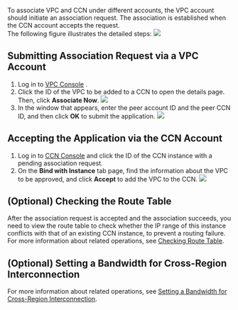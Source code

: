 To associate VPC and CCN under different accounts, the VPC account should initiate an association request. The association is established when the CCN account accepts the request.  
The following figure illustrates the detailed steps:
![](https://main.qcloudimg.com/raw/c351b9e558517ee4d432f16ef4bd5448.png)
## Submitting Association Request via a VPC Account
1. Log in to [VPC Console](https://console.cloud.tencent.com/vpc/vpc?rid=1) . 
2. Click the ID of the VPC to be added to a CCN to open the details page. Then,  click **Associate Now**.
![](https://main.qcloudimg.com/raw/a17881a5c0441e3f1e834d8e7e0a0f98.png)
3. In the window that appears, enter the peer account ID and the peer CCN ID, and then click **OK** to submit the application.
 ![](https://main.qcloudimg.com/raw/2a9c18546c2a1c0442564ff8445c438c.png)

## Accepting the Application via the CCN Account
1. Log in to [CCN Console](https://console.cloud.tencent.com/vpc/ccn) and  click the ID of the CCN instance with a pending association request. 
2. On the **Bind with Instance** tab page, find the information about the VPC to be approved, and click **Accept** to add the VPC to the CCN. 
![](https://main.qcloudimg.com/raw/00e77fe68fb24e1de8f3ead93fcbea46.png)

## (Optional) Checking the Route Table
After the association request is accepted and the association succeeds, you need to view the route table to check whether the IP range of this instance conflicts with that of an existing CCN instance, to prevent a routing failure. 
For more information about related operations, see [Checking Route Table](https://intl.cloud.tencent.com/document/product/1003/30066).

## (Optional) Setting a Bandwidth for Cross-Region Interconnection
For more information about related operations, see [Setting a Bandwidth for Cross-Region Interconnection](https://intl.cloud.tencent.com/document/product/1003/30073).
